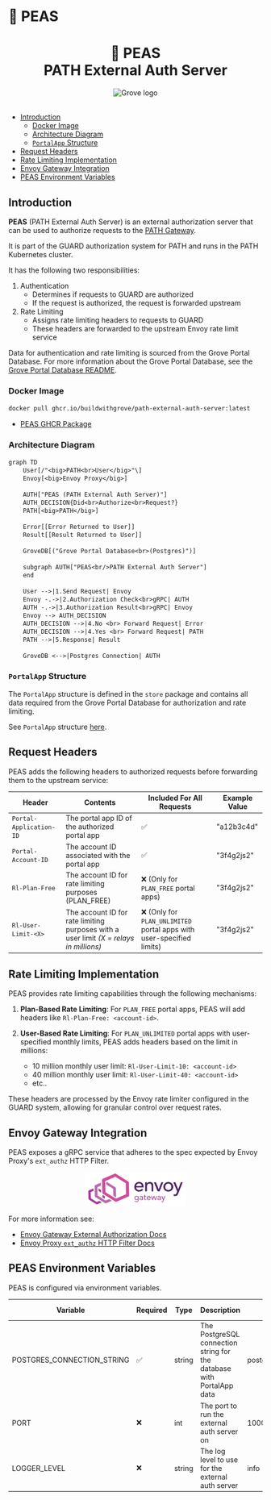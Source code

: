 # 🫛 PEAS <!-- omit in toc -->

<div align="center">
<h1>🫛 PEAS<br/>PATH External Auth Server</h1>
<img src="https://storage.googleapis.com/grove-brand-assets/Presskit/Logo%20Joined-2.png" alt="Grove logo" width="500"/>
</div>
<br/>

- [Introduction](#introduction)
  - [Docker Image](#docker-image)
  - [Architecture Diagram](#architecture-diagram)
  - [`PortalApp` Structure](#portalapp-structure)
- [Request Headers](#request-headers)
- [Rate Limiting Implementation](#rate-limiting-implementation)
- [Envoy Gateway Integration](#envoy-gateway-integration)
- [PEAS Environment Variables](#peas-environment-variables)

## Introduction

**PEAS** (PATH External Auth Server) is an external authorization server that can be used to authorize requests to the [PATH Gateway](https://github.com/buildwithgrove/path). 

It is part of the GUARD authorization system for PATH and runs in the PATH Kubernetes cluster.

It has the following two responsibilities:
1. Authentication 
   - Determines if requests to GUARD are authorized
   - If the request is authorized, the request is forwarded upstream
2. Rate Limiting 
   - Assigns rate limiting headers to requests to GUARD
   - These headers are forwarded to the upstream Envoy rate limit service
  
Data for authentication and rate limiting is sourced from the Grove Portal Database. For more information about the Grove Portal Database, see the [Grove Portal Database README](./postgres/grove/README.md).

### Docker Image

```bash
docker pull ghcr.io/buildwithgrove/path-external-auth-server:latest
```

- [PEAS GHCR Package](https://github.com/orgs/buildwithgrove/packages/container/package/path-external-auth-server)

### Architecture Diagram

```mermaid
graph TD
    User[/"<big>PATH<br>User</big>"\]
    Envoy[<big>Envoy Proxy</big>]

    AUTH["PEAS (PATH External Auth Server)"]
    AUTH_DECISION{Did<br>Authorize<br>Request?}
    PATH[<big>PATH</big>]

    Error[[Error Returned to User]]
    Result[[Result Returned to User]]

    GroveDB[("Grove Portal Database<br>(Postgres)")]

    subgraph AUTH["PEAS<br/>PATH External Auth Server"]
    end

    User -->|1.Send Request| Envoy
    Envoy -.->|2.Authorization Check<br>gRPC| AUTH
    AUTH -.->|3.Authorization Result<br>gRPC| Envoy
    Envoy --> AUTH_DECISION
    AUTH_DECISION -->|4.No <br> Forward Request| Error
    AUTH_DECISION -->|4.Yes <br> Forward Request| PATH
    PATH -->|5.Response| Result

    GroveDB <-->|Postgres Connection| AUTH
```

### `PortalApp` Structure

The `PortalApp` structure is defined in the `store` package and contains all data required from the Grove Portal Database for authorization and rate limiting.

See `PortalApp` structure [here](https://github.com/buildwithgrove/path-external-auth-server/blob/main/store/portal_app.go).

## Request Headers

PEAS adds the following headers to authorized requests before forwarding them to the upstream service:

| Header                  | Contents                                                                               | Included For All Requests                                            | Example Value |
| ----------------------- | -------------------------------------------------------------------------------------- | -------------------------------------------------------------------- | ------------- |
| `Portal-Application-ID` | The portal app ID of the authorized portal app                                         | ✅                                                                    | "a12b3c4d"    |
| `Portal-Account-ID`     | The account ID associated with the portal app                                          | ✅                                                                    | "3f4g2js2"    |
| `Rl-Plan-Free`          | The account ID for rate limiting purposes (PLAN_FREE)                                  | ❌ (Only for `PLAN_FREE` portal apps)                                 | "3f4g2js2"    |
| `Rl-User-Limit-<X>`     | The account ID for rate limiting purposes with a user limit _(X = relays in millions)_ | ❌ (Only for `PLAN_UNLIMITED` portal apps with user-specified limits) | "3f4g2js2"    |

## Rate Limiting Implementation

PEAS provides rate limiting capabilities through the following mechanisms:

1. **Plan-Based Rate Limiting**: For `PLAN_FREE` portal apps, PEAS will add headers like `Rl-Plan-Free: <account-id>`.

2. **User-Based Rate Limiting**: For `PLAN_UNLIMITED` portal apps with user-specified monthly limits, PEAS adds headers based on the limit in millions:
   - 10 million monthly user limit: `Rl-User-Limit-10: <account-id>`
   - 40 million monthly user limit: `Rl-User-Limit-40: <account-id>`
   - etc..

These headers are processed by the Envoy rate limiter configured in the GUARD system, allowing for granular control over request rates.

## Envoy Gateway Integration

PEAS exposes a gRPC service that adheres to the spec expected by Envoy Proxy's `ext_authz` HTTP Filter.

<div align="center">
  <a href="https://www.envoyproxy.io/docs/envoy/latest/">
    <img src="https://raw.githubusercontent.com/cncf/artwork/refs/heads/main/projects/envoy/envoy-gateway/horizontal/color/envoy-gateway-horizontal-color.svg" alt="Envoy logo" width="200"/>
  </a>
</div>

For more information see:

- [Envoy Gateway External Authorization Docs](https://gateway.envoyproxy.io/docs/tasks/security/ext-auth/)
- [Envoy Proxy `ext_authz` HTTP Filter Docs](https://www.envoyproxy.io/docs/envoy/latest/configuration/http/http_filters/ext_authz_filter)

## PEAS Environment Variables

PEAS is configured via environment variables.

| Variable                   | Required | Type   | Description                                                           | Example                                              | Default Value |
| -------------------------- | -------- | ------ | --------------------------------------------------------------------- | ---------------------------------------------------- | ------------- |
| POSTGRES_CONNECTION_STRING | ✅        | string | The PostgreSQL connection string for the database with PortalApp data | postgresql://username:password@localhost:5432/dbname | -             |
| PORT                       | ❌        | int    | The port to run the external auth server on                           | 10001                                                | 10001         |
| LOGGER_LEVEL               | ❌        | string | The log level to use for the external auth server                     | info                                                 | info          |
